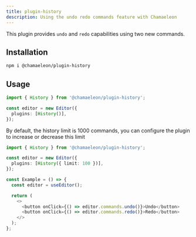 ```yaml
---
title: plugin-history
description: Using the undo redo commands feature with Chamaeleon
---
```


This plugin provides `undo` and `redo` capabilities using two new commands.

## Installation

```sh frame="none"
npm i @chamaeleon/plugin-history
```

## Usage

```ts
import { History } from '@chamaeleon/plugin-history';

const editor = new Editor({
  plugins: [History()],
});
```

By default, the history limit is 1000 commands, you can configure the plugin to increase or decrease this limit

```ts
import { History } from '@chamaeleon/plugin-history';

const editor = new Editor({
  plugins: [History({ limit: 100 })],
});
```

```ts
const Example = () => {
  const editor = useEditor();

  return (
    <>
      <button onClick={() => editor.commands.undo()}>Undo</button>
      <button onClick={() => editor.commands.redo()}>Redo</button>
    </>
  );
};
```
